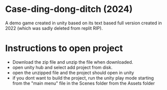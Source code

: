 # Case-ding-dong-ditch (2024)
A demo game created in unity based on its text based full version created in 2022 (which was sadly deleted from replit RIP).

# Instructions to open project 
- Download the zip file and unzip the file when downloaded.
- open unity hub and select add project from disk.
- open the unzipped file and the project should open in unity
- if you dont want to build the project, run the unity play mode starting from the "main menu" file in the Scenes folder from the Assets folder
